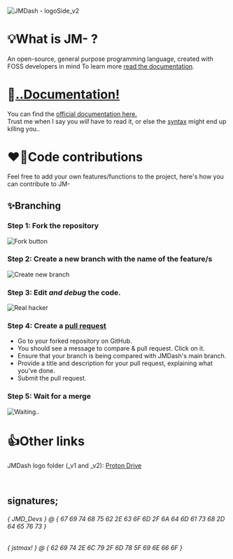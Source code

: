 <!-- OLD LOGO: ![JMDash - loGo](https://github.com/user-attachments/assets/33acd329-9c04-4170-9105-3a257fcfdace) -->
![JMDash - logoSide_v2](https://github.com/user-attachments/assets/9657a502-f02f-45dd-b6e9-d97c7b01054b)

# 💡What is JM- ?
An open-source, general purpose programming language, created with FOSS developers in mind
To learn more [read the documentation](https://jmdash.gitbook.io/jmdash-docs).
# 📒[..Documentation!](https://jmdash.gitbook.io/jmdash-docs)
You can find the [official documentation here.](https://jmdash.gitbook.io/jmdash-docs) \
Trust me when I say you *will* have to read it, or else the [syntax](https://jmdash.gitbook.io/jmdash-docs/jmbasics/syntax101) might end up killing you..
# ❤️‍🔥Code contributions
Feel free to add your own features/functions to the project, here's how you can contribute to JM-
## ✨Branching
### Step 1: Fork the repository
![Fork button](https://github.com/user-attachments/assets/79055ba2-f80d-4b01-8b24-df345ee6e0a2)
### Step 2: Create a new branch with the name of the feature/s
![Create new branch](https://github.com/user-attachments/assets/d07be6d8-f2db-46f8-a2b1-1007094eb4b2)
### Step 3: Edit *and debug* the code.
![Real hacker](https://github.com/user-attachments/assets/f7ad7cd6-d3e2-4296-953d-22ff50a22ec6)
### Step 4: Create a [pull request](https://github.com/maxwastakenyt/jmdash/pulls)
* Go to your forked repository on GitHub.
* You should see a message to compare & pull request. Click on it.
* Ensure that your branch is being compared with JMDash's main branch.
* Provide a title and description for your pull request, explaining what you’ve done.
* Submit the pull request.
### Step 5: Wait for a merge
![Waiting..](https://github.com/user-attachments/assets/21ac3f2d-0446-42fe-b86d-69999d7112f6)
# 👍Other links
JMDash logo folder (_v1 and _v2): [Proton Drive](https://drive.proton.me/urls/KPSY2191EW#q8hO81P3i26Q)

&nbsp;
## signatures;
###### { JMD_Devs } @ { 67 69 74 68 75 62 2E 63 6F 6D 2F 6A 64 6D 61 73 68 2D 64 65 76 73 }
###### { jstmax! } @ { 62 69 74 2E 6C 79 2F 6D 78 5F 69 6E 66 6F }
